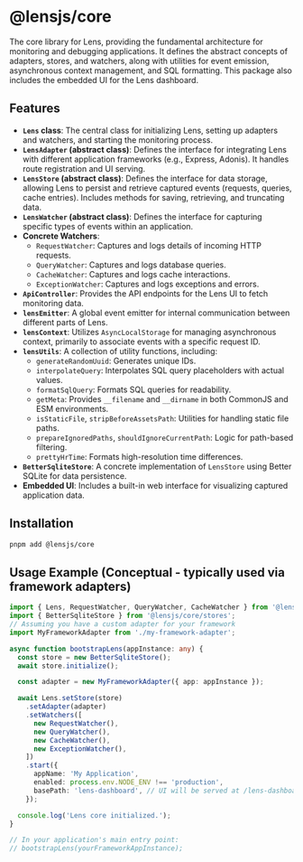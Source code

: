 # @lensjs/core

The core library for Lens, providing the fundamental architecture for monitoring and debugging applications. It defines the abstract concepts of adapters, stores, and watchers, along with utilities for event emission, asynchronous context management, and SQL formatting. This package also includes the embedded UI for the Lens dashboard.

## Features

*   **`Lens` class**: The central class for initializing Lens, setting up adapters and watchers, and starting the monitoring process.
*   **`LensAdapter` (abstract class)**: Defines the interface for integrating Lens with different application frameworks (e.g., Express, Adonis). It handles route registration and UI serving.
*   **`LensStore` (abstract class)**: Defines the interface for data storage, allowing Lens to persist and retrieve captured events (requests, queries, cache entries). Includes methods for saving, retrieving, and truncating data.
*   **`LensWatcher` (abstract class)**: Defines the interface for capturing specific types of events within an application.
*   **Concrete Watchers**:
    *   `RequestWatcher`: Captures and logs details of incoming HTTP requests.
    *   `QueryWatcher`: Captures and logs database queries.
    *   `CacheWatcher`: Captures and logs cache interactions.
    *   `ExceptionWatcher`: Captures and logs exceptions and errors.
*   **`ApiController`**: Provides the API endpoints for the Lens UI to fetch monitoring data.
*   **`lensEmitter`**: A global event emitter for internal communication between different parts of Lens.
*   **`lensContext`**: Utilizes `AsyncLocalStorage` for managing asynchronous context, primarily to associate events with a specific request ID.
*   **`lensUtils`**: A collection of utility functions, including:
    *   `generateRandomUuid`: Generates unique IDs.
    *   `interpolateQuery`: Interpolates SQL query placeholders with actual values.
    *   `formatSqlQuery`: Formats SQL queries for readability.
    *   `getMeta`: Provides `__filename` and `__dirname` in both CommonJS and ESM environments.
    *   `isStaticFile`, `stripBeforeAssetsPath`: Utilities for handling static file paths.
    *   `prepareIgnoredPaths`, `shouldIgnoreCurrentPath`: Logic for path-based filtering.
    *   `prettyHrTime`: Formats high-resolution time differences.
*   **`BetterSqliteStore`**: A concrete implementation of `LensStore` using Better SQLite for data persistence.
*   **Embedded UI**: Includes a built-in web interface for visualizing captured application data.

## Installation

```bash
pnpm add @lensjs/core
```

## Usage Example (Conceptual - typically used via framework adapters)

```typescript
import { Lens, RequestWatcher, QueryWatcher, CacheWatcher } from '@lensjs/core';
import { BetterSqliteStore } from '@lensjs/core/stores';
// Assuming you have a custom adapter for your framework
import MyFrameworkAdapter from './my-framework-adapter';

async function bootstrapLens(appInstance: any) {
  const store = new BetterSqliteStore();
  await store.initialize();

  const adapter = new MyFrameworkAdapter({ app: appInstance });

  await Lens.setStore(store)
    .setAdapter(adapter)
    .setWatchers([
      new RequestWatcher(),
      new QueryWatcher(),
      new CacheWatcher(),
      new ExceptionWatcher(),
    ])
    .start({
      appName: 'My Application',
      enabled: process.env.NODE_ENV !== 'production',
      basePath: 'lens-dashboard', // UI will be served at /lens-dashboard
    });

  console.log('Lens core initialized.');
}

// In your application's main entry point:
// bootstrapLens(yourFrameworkAppInstance);
```
